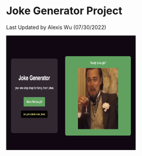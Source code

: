 # Joke Generator Project

Last Updated by Alexis Wu (07/30/2022)

<a href="url"><img src="/images/generator-home.png" align="center" height="310" width="350" ></a>
